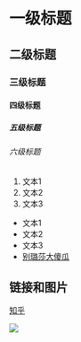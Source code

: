 # 一级标题
## 二级标题
### 三级标题
#### 四级标题
##### 五级标题
###### 六级标题
1. 文本1
2. 文本2
3. 文本3
- 文本1
- 文本2
- 文本3
- [别璐莎大傻瓜](http://scikit-learn.org/stable/modules/svm.html#svm-kernels)
## 链接和图片
[知乎](https://www.zhihu.com/question/20070065)

![](https://msu.edu/~connel69/images/JPG.jpg)
